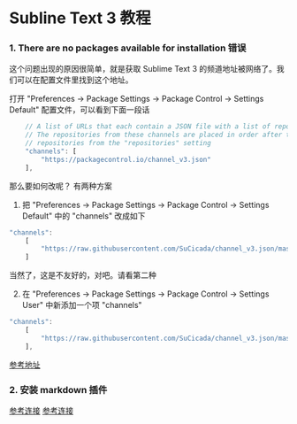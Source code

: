 # Subline Text 3  教程

### 1. There are no packages available for installation 错误

这个问题出现的原因很简单，就是获取 Sublime Text 3 的频道地址被网络了。我们可以在配置文件里找到这个地址。

打开 "Preferences -> Package Settings -> Package Control -> Settings Default" 配置文件，可以看到下面一段话

```js
    // A list of URLs that each contain a JSON file with a list of repositories.
    // The repositories from these channels are placed in order after the
    // repositories from the "repositories" setting
    "channels": [
        "https://packagecontrol.io/channel_v3.json"
    ],
```

那么要如何改呢？ 有两种方案

1. 把 "Preferences -> Package Settings -> Package Control -> Settings Default" 中的 "channels" 改成如下

```js
"channels":
    [
        "https://raw.githubusercontent.com/SuCicada/channel_v3.json/master/channel_v3.json"
    ]
```

当然了，这是不友好的，对吧。请看第二种

2. 在 "Preferences -> Package Settings -> Package Control -> Settings User" 中新添加一个项 "channels"

```js
"channels":
    [
        "https://raw.githubusercontent.com/SuCicada/channel_v3.json/master/channel_v3.json"
    ],
```
[参考地址](https://www.twle.cn/t/549)

### 2. 安装 markdown 插件

[参考连接](https://juejin.im/post/5c1609b2e51d45766d4e9bad)
[参考连接](https://blog.csdn.net/qazxswed807/article/details/51235792)


